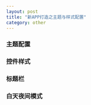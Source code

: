 ```yaml
---
layout: post
title: "新APP打造之主题与样式配置"
category: other
---
```


### 主题配置

### 控件样式

### 标题栏

### 白天夜间模式

